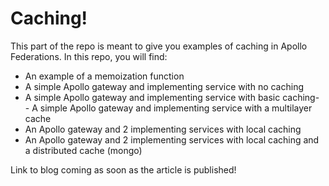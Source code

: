 # Caching!

This part of the repo is meant to give you examples of caching in Apollo Federations. In this repo, you will find:

- An example of a memoization function
- A simple Apollo gateway and implementing service with no caching
- A simple Apollo gateway and implementing service with basic caching- - A simple Apollo gateway and implementing service with a multilayer cache
- An Apollo gateway and 2 implementing services with local caching
- An Apollo gateway and 2 implementing services with local caching and a distributed cache (mongo)

Link to blog coming as soon as the article is published!